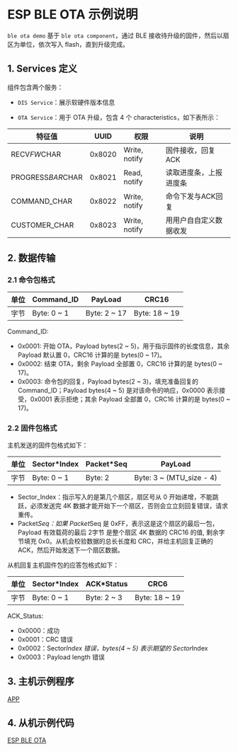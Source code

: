 # ESP BLE OTA 示例说明

``ble ota demo`` 基于 ``ble ota component``，通过 BLE 接收待升级的固件，然后以扇区为单位，依次写入 flash，直到升级完成。

## 1. Services 定义
 
组件包含两个服务：

  - `DIS Service`：展示软硬件版本信息

  - `OTA Service`：用于 OTA 升级，包含 4 个 characteristics，如下表所示：

|  特征值   | UUID  |  权限   | 说明  |
|  ----  | ----  |  ----  | ----  |
|  RECV*FW*CHAR | 0x8020 | Write, notify  | 固件接收，回复ACK |
|  PROGRESS*BAR*CHAR  | 0x8021 | Read, notify  | 读取进度条，上报进度条 |
|  COMMAND_CHAR  | 0x8022 | Write, notify  | 命令下发与ACK回复 |
|  CUSTOMER_CHAR  | 0x8023 | Write, notify  | ⽤用户⾃自定义数据收发 |

## 2. 数据传输

### 2.1 命令包格式

|  单位   | Command_ID  |  PayLoad   | CRC16  |
|  ----  | ----  |  ----  | ----  |
|  字节 | Byte: 0 ~ 1 | Byte: 2 ~ 17  | Byte: 18 ~ 19 |

Command_ID:

  - 0x0001: 开始 OTA，Payload bytes(2 ~ 5)，用于指示固件的长度信息，其余 Payload 默认置 0，CRC16 计算的是 bytes(0 ~ 17)。
  - 0x0002: 结束 OTA，剩余 Payload 全部置 0，CRC16 计算的是 bytes(0 ~ 17)。
  - 0x0003: 命令包的回复，Payload bytes(2 ~ 3)，填充准备回复的 Command_ID；Payload bytes(4 ~ 5) 是对该命令的响应，0x0000 表示接受，0x0001 表示拒绝；其余 Payload 全部置 0，CRC16 计算的是 bytes(0 ~ 17)。

### 2.2 固件包格式

主机发送的固件包格式如下：

|  单位   | Sector*Index  |  Packet*Seq   | PayLoad  |
|  ----  | ----  |  ----  | ----  |
|  字节 | Byte: 0 ~ 1 | Byte: 2  | Byte: 3 ~ (MTU_size - 4) |

  - Sector_Index：指示写⼊的是第几个扇区，扇区号从 0 开始递增，不能跳跃，必须发送完 4K 数据才能开始下一个扇区，否则会⽴立刻回复错误，请求重传。
  - Packet*Seq：如果 Packet*Seq 是 0xFF，表示这是这个扇区的最后⼀包，Payload 有效载荷的最后 2字节 是整个扇区 4K 数据的 CRC16 的值, 剩余字节填充 0x0。从机会校验数据的总⻓长度和 CRC，并给主机回复正确的 ACK，然后开始发送下一个扇区数据。

从机回复主机固件包的应答包格式如下：

|  单位   | Sector*Index  |  ACK*Status   | CRC6  |
|  ----  | ----  |  ----  | ----  |
|  字节 | Byte: 0 ~ 1 | Byte: 2 ~ 3  | Byte: 18 ~ 19 |

ACK_Status:

  - 0x0000：成功
  - 0x0001：CRC 错误
  - 0x0002：Sector*Index 错误，bytes(4 ~ 5) 表示期望的 Sector*Index
  - 0x0003：Payload length 错误

## 3. 主机示例程序

[APP](https://github.com/EspressifApps/esp-ble-ota-android/releases/tag/rc)

## 4. 从机示例代码

[ESP BLE OTA](https://github.com/espressif/esp-iot-solution/tree/master/examples/bluetooth/ble_ota)
